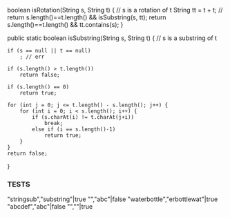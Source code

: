 boolean isRotation(String s, String t) {
    // s is a rotation of t
    String tt = t + t;
    // return s.length()==t.length() && isSubstring(s, tt);
    return s.length()==t.length() && tt.contains(s);
}

public static boolean isSubstring(String s, String t) {
    // s is a substring of t

    if (s == null || t == null)
        ; // err

    if (s.length() > t.length())
        return false;

    if (s.length() == 0)
        return true;

    for (int j = 0; j <= t.length() - s.length(); j++) {
        for (int i = 0; i < s.length(); i++) {
            if (s.charAt(i) != t.charAt(j+i))
                break;
            else if (i == s.length()-1)
                return true;
        }
    }
    return false;
}

### TESTS
"stringsub","substring"|true
"","abc"|false
"waterbottle","erbottlewat"|true
"abcdef","abc"|false
"",""|true
